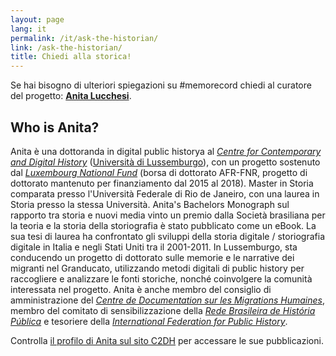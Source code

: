 ```yaml
---
layout: page
lang: it
permalink: /it/ask-the-historian/
link: /ask-the-historian/
title: Chiedi alla storica!
---
```


Se hai bisogno di ulteriori spiegazioni su #memorecord chiedi al curatore del progetto: [**Anita Lucchesi**](mailto:anita.lucchesi@uni.lu).

<!-- more -->

## Who is Anita?

Anita è una dottoranda in digital public historya al [*Centre for Contemporary and Digital History*](https://www.c2dh.uni.lu/) ([Università di Lussemburgo](https://www.uni.lu/)), con un progetto sostenuto dal [*Luxembourg National Fund*](https://www.fnr.lu) (borsa di dottorato AFR-FNR, progetto di dottorato mantenuto per finanziamento dal 2015 al 2018). Master in Storia comparata presso l'Università Federale di Rio de Janeiro, con una laurea in Storia presso la stessa Università. Anita's Bachelors Monograph sul rapporto tra storia e nuovi media vinto un premio dalla Società brasiliana per la teoria e la storia della storiografia è stato pubblicato come un eBook. La sua tesi di laurea ha confrontato gli sviluppi della storia digitale / storiografia digitale in Italia e negli Stati Uniti tra il 2001-2011. In Lussemburgo, sta conducendo un progetto di dottorato sulle memorie e le narrative dei migranti nel Granducato, utilizzando metodi digitali di public history per raccogliere e analizzare le fonti storiche, nonché coinvolgere la comunità interessata nel progetto. Anita è anche membro del consiglio di amministrazione del [*Centre de Documentation sur les Migrations Humaines*]((https://www.cdmh.lu)), membro del comitato di sensibilizzazione della [*Rede Brasileira de História Pública*](http://historiapublica.com.br/) e tesoriere della [*International Federation for Public History*](http://ifph.hypotheses.org/).

Controlla [il profilo di Anita sul sito C2DH](https://www.c2dh.uni.lu/people/anita-lucchesi) per accessare le sue pubblicazioni.
